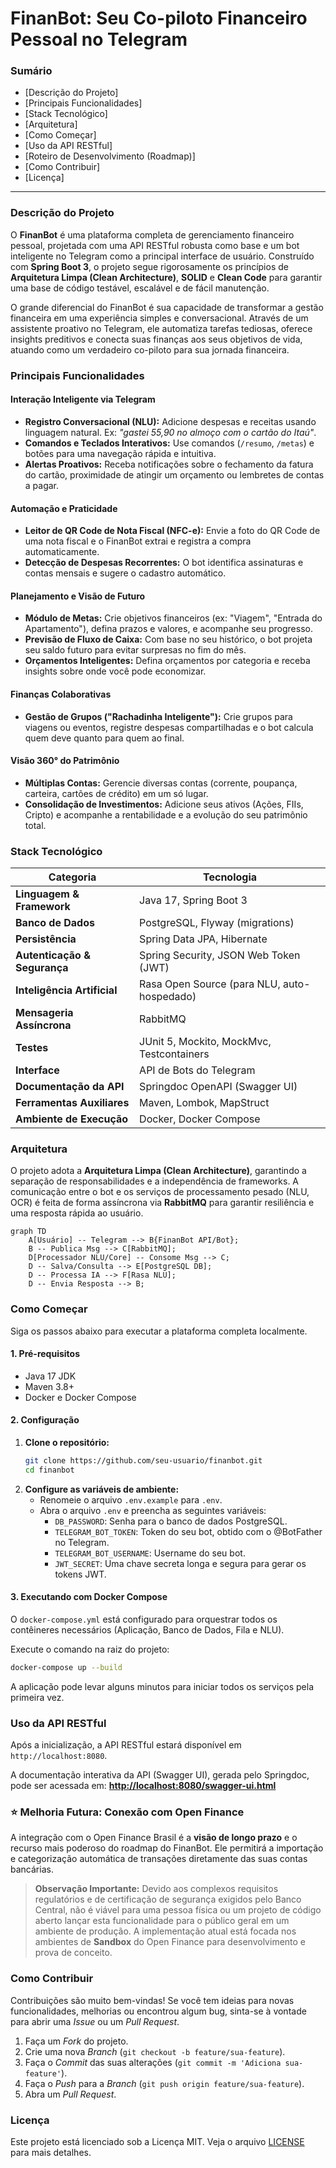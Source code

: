 # FinanBot: Seu Co-piloto Financeiro Pessoal no Telegram

### Sumário

  * [Descrição do Projeto]
  * [Principais Funcionalidades]
  * [Stack Tecnológico]
  * [Arquitetura]
  * [Como Começar]
  * [Uso da API RESTful]
  * [Roteiro de Desenvolvimento (Roadmap)]
  * [Como Contribuir]
  * [Licença]

-----

### Descrição do Projeto

O **FinanBot** é uma plataforma completa de gerenciamento financeiro pessoal, projetada com uma API RESTful robusta como base e um bot inteligente no Telegram como a principal interface de usuário. Construído com **Spring Boot 3**, o projeto segue rigorosamente os princípios de **Arquitetura Limpa (Clean Architecture)**, **SOLID** e **Clean Code** para garantir uma base de código testável, escalável e de fácil manutenção.

O grande diferencial do FinanBot é sua capacidade de transformar a gestão financeira em uma experiência simples e conversacional. Através de um assistente proativo no Telegram, ele automatiza tarefas tediosas, oferece insights preditivos e conecta suas finanças aos seus objetivos de vida, atuando como um verdadeiro co-piloto para sua jornada financeira.

### Principais Funcionalidades

#### Interação Inteligente via Telegram

  * **Registro Conversacional (NLU):** Adicione despesas e receitas usando linguagem natural. Ex: *"gastei 55,90 no almoço com o cartão do Itaú"*.
  * **Comandos e Teclados Interativos:** Use comandos (`/resumo`, `/metas`) e botões para uma navegação rápida e intuitiva.
  * **Alertas Proativos:** Receba notificações sobre o fechamento da fatura do cartão, proximidade de atingir um orçamento ou lembretes de contas a pagar.

#### Automação e Praticidade

  * **Leitor de QR Code de Nota Fiscal (NFC-e):** Envie a foto do QR Code de uma nota fiscal e o FinanBot extrai e registra a compra automaticamente.
  * **Detecção de Despesas Recorrentes:** O bot identifica assinaturas e contas mensais e sugere o cadastro automático.

#### Planejamento e Visão de Futuro

  * **Módulo de Metas:** Crie objetivos financeiros (ex: "Viagem", "Entrada do Apartamento"), defina prazos e valores, e acompanhe seu progresso.
  * **Previsão de Fluxo de Caixa:** Com base no seu histórico, o bot projeta seu saldo futuro para evitar surpresas no fim do mês.
  * **Orçamentos Inteligentes:** Defina orçamentos por categoria e receba insights sobre onde você pode economizar.

#### Finanças Colaborativas

  * **Gestão de Grupos ("Rachadinha Inteligente"):** Crie grupos para viagens ou eventos, registre despesas compartilhadas e o bot calcula quem deve quanto para quem ao final.

#### Visão 360° do Patrimônio

  * **Múltiplas Contas:** Gerencie diversas contas (corrente, poupança, carteira, cartões de crédito) em um só lugar.
  * **Consolidação de Investimentos:** Adicione seus ativos (Ações, FIIs, Cripto) e acompanhe a rentabilidade e a evolução do seu patrimônio total.

### Stack Tecnológico

| Categoria                | Tecnologia                                                              |
| ------------------------ | ----------------------------------------------------------------------- |
| **Linguagem & Framework** | Java 17, Spring Boot 3                                                  |
| **Banco de Dados** | PostgreSQL, Flyway (migrations)                                         |
| **Persistência** | Spring Data JPA, Hibernate                                              |
| **Autenticação & Segurança** | Spring Security, JSON Web Token (JWT)                                   |
| **Inteligência Artificial**| Rasa Open Source (para NLU, auto-hospedado)                             |
| **Mensageria Assíncrona** | RabbitMQ                                                                |
| **Testes** | JUnit 5, Mockito, MockMvc, Testcontainers                               |
| **Interface** | API de Bots do Telegram                                                 |
| **Documentação da API** | Springdoc OpenAPI (Swagger UI)                                          |
| **Ferramentas Auxiliares** | Maven, Lombok, MapStruct                                                |
| **Ambiente de Execução** | Docker, Docker Compose                                                  |

### Arquitetura

O projeto adota a **Arquitetura Limpa (Clean Architecture)**, garantindo a separação de responsabilidades e a independência de frameworks. A comunicação entre o bot e os serviços de processamento pesado (NLU, OCR) é feita de forma assíncrona via **RabbitMQ** para garantir resiliência e uma resposta rápida ao usuário.

```mermaid
graph TD
    A[Usuário] -- Telegram --> B{FinanBot API/Bot};
    B -- Publica Msg --> C[RabbitMQ];
    D[Processador NLU/Core] -- Consome Msg --> C;
    D -- Salva/Consulta --> E[PostgreSQL DB];
    D -- Processa IA --> F[Rasa NLU];
    D -- Envia Resposta --> B;
```

### Como Começar

Siga os passos abaixo para executar a plataforma completa localmente.

#### 1\. Pré-requisitos

  * Java 17 JDK
  * Maven 3.8+
  * Docker e Docker Compose

#### 2\. Configuração

1.  **Clone o repositório:**
    ```bash
    git clone https://github.com/seu-usuario/finanbot.git
    cd finanbot
    ```
2.  **Configure as variáveis de ambiente:**
      * Renomeie o arquivo `.env.example` para `.env`.
      * Abra o arquivo `.env` e preencha as seguintes variáveis:
          * `DB_PASSWORD`: Senha para o banco de dados PostgreSQL.
          * `TELEGRAM_BOT_TOKEN`: Token do seu bot, obtido com o @BotFather no Telegram.
          * `TELEGRAM_BOT_USERNAME`: Username do seu bot.
          * `JWT_SECRET`: Uma chave secreta longa e segura para gerar os tokens JWT.

#### 3\. Executando com Docker Compose

O `docker-compose.yml` está configurado para orquestrar todos os contêineres necessários (Aplicação, Banco de Dados, Fila e NLU).

Execute o comando na raiz do projeto:

```bash
docker-compose up --build
```

A aplicação pode levar alguns minutos para iniciar todos os serviços pela primeira vez.

### Uso da API RESTful

Após a inicialização, a API RESTful estará disponível em `http://localhost:8080`.

A documentação interativa da API (Swagger UI), gerada pelo Springdoc, pode ser acessada em:
**[http://localhost:8080/swagger-ui.html](https://www.google.com/search?q=http://localhost:8080/swagger-ui.html)**

### ⭐ Melhoria Futura: Conexão com Open Finance

A integração com o Open Finance Brasil é a **visão de longo prazo** e o recurso mais poderoso do roadmap do FinanBot. Ele permitirá a importação e categorização automática de transações diretamente das suas contas bancárias.

> **Observação Importante:** Devido aos complexos requisitos regulatórios e de certificação de segurança exigidos pelo Banco Central, não é viável para uma pessoa física ou um projeto de código aberto lançar esta funcionalidade para o público geral em um ambiente de produção. A implementação atual está focada nos ambientes de **Sandbox** do Open Finance para desenvolvimento e prova de conceito.

### Como Contribuir

Contribuições são muito bem-vindas\! Se você tem ideias para novas funcionalidades, melhorias ou encontrou algum bug, sinta-se à vontade para abrir uma *Issue* ou um *Pull Request*.

1.  Faça um *Fork* do projeto.
2.  Crie uma nova *Branch* (`git checkout -b feature/sua-feature`).
3.  Faça o *Commit* das suas alterações (`git commit -m 'Adiciona sua-feature'`).
4.  Faça o *Push* para a *Branch* (`git push origin feature/sua-feature`).
5.  Abra um *Pull Request*.

### Licença

Este projeto está licenciado sob a Licença MIT. Veja o arquivo [LICENSE](https://www.google.com/search?q=LICENSE) para mais detalhes.

